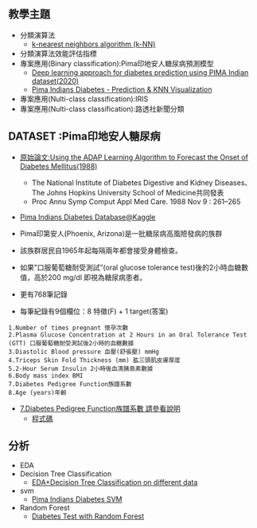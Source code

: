 ## 教學主題
- 分類演算法
  - [k-nearest neighbors algorithm (k-NN)](https://en.wikipedia.org/wiki/K-nearest_neighbors_algorithm)
- 分類演算法效能評估指標
- 專案應用(Binary classification):Pima印地安人糖尿病預測模型
  - [Deep learning approach for diabetes prediction using PIMA Indian dataset(2020)](https://www.ncbi.nlm.nih.gov/pmc/articles/PMC7270283/) 
  - [Pima Indians Diabetes - Prediction & KNN Visualization](https://towardsdatascience.com/pima-indians-diabetes-prediction-knn-visualization-5527c154afff)
- 專案應用(Nulti-class classification):IRIS
- 專案應用(Nulti-class classification):路透社新聞分類

## DATASET :Pima印地安人糖尿病
- [原始論文:Using the ADAP Learning Algorithm to Forecast the Onset of Diabetes Mellitus(1988)](https://www.ncbi.nlm.nih.gov/pmc/articles/PMC2245318/)
  - The National Institute of Diabetes Digestive and Kidney Diseases、The Johns Hopkins University School of Medicine共同發表
  - Proc Annu Symp Comput Appl Med Care. 1988 Nov 9 : 261–265
- [Pima Indians Diabetes Database@Kaggle](https://www.kaggle.com/datasets/uciml/pima-indians-diabetes-database)  

- Pima印第安人(Phoenix, Arizona)是一批糖尿病高風險發病的族群
- 該族群居民自1965年起每隔兩年都會接受身體檢查。
- 如果”口服葡萄糖耐受測試”(oral glucose tolerance test)後的2小時血糖數值，高於200 mg/dl 即視為糖尿病患者。
- 更有768筆記錄
- 每筆紀錄有9個欄位：8 特徵(F) + 1 target(答案)
```
1.Number of times pregnant 懷孕次數
2.Plasma Glucose Concentration at 2 Hours in an Oral Tolerance Test (GTT) 口服葡萄糖耐受測試後2小時的血糖數據
3.Diastolic Blood pressure 血壓(舒張壓) mmHg
4.Triceps Skin Fold Thickness (mm) 肱三頭肌皮膚厚度
5.2-Hour Serum Insulin 2小時後血清胰島素數據
6.Body mass index BMI
7.Diabetes Pedigree Function族譜系數
8.Age (years)年齡
```
- [7.Diabetes Pedigree Function族譜系數 請參看說明](https://ithelp.ithome.com.tw/m/articles/10263714)
  - [程式碼](https://github.com/neoCaffe/SkLearnPractice) 


## 分析
- EDA
- Decision Tree Classification
  - [EDA+Decision Tree Classification on different data](https://www.kaggle.com/code/jasleensondhi/eda-decision-tree-classification-on-different-data) 
- svm
  - [Pima Indians Diabetes SVM](https://www.kaggle.com/code/baiazid/pima-indians-diabetes-svm/notebook) 
- Random Forest
  - [Diabetes Test with Random Forest](https://www.kaggle.com/code/abdallahhassan22/diabetes-test-with-random-forest) 
